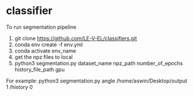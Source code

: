 # classifier

To run segmentation pipeline 
 1. git clone https://github.com/LE-V-EL/classifiers.git
 2. conda env create -f env.yml
 3. conda activate env_name	
 4. get the npz files to local 
 5. python3 segmentation.py dataset_name npz_path number_of_epochs history_file_path gpu
 
 For example:
    python3 segmentation.py angle /home/aswin/Desktop/output 1 /history 0 
 
 
